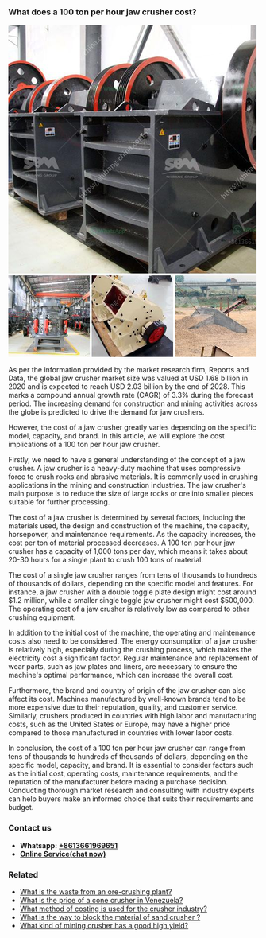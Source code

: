 <h3>What does a 100 ton per hour jaw crusher cost?</h3><img src='1701743095.jpg' alt=''><p>As per the information provided by the market research firm, Reports and Data, the global jaw crusher market size was valued at USD 1.68 billion in 2020 and is expected to reach USD 2.03 billion by the end of 2028. This marks a compound annual growth rate (CAGR) of 3.3% during the forecast period. The increasing demand for construction and mining activities across the globe is predicted to drive the demand for jaw crushers.</p><p>However, the cost of a jaw crusher greatly varies depending on the specific model, capacity, and brand. In this article, we will explore the cost implications of a 100 ton per hour jaw crusher.</p><p>Firstly, we need to have a general understanding of the concept of a jaw crusher. A jaw crusher is a heavy-duty machine that uses compressive force to crush rocks and abrasive materials. It is commonly used in crushing applications in the mining and construction industries. The jaw crusher's main purpose is to reduce the size of large rocks or ore into smaller pieces suitable for further processing.</p><p>The cost of a jaw crusher is determined by several factors, including the materials used, the design and construction of the machine, the capacity, horsepower, and maintenance requirements. As the capacity increases, the cost per ton of material processed decreases. A 100 ton per hour jaw crusher has a capacity of 1,000 tons per day, which means it takes about 20-30 hours for a single plant to crush 100 tons of material.</p><p>The cost of a single jaw crusher ranges from tens of thousands to hundreds of thousands of dollars, depending on the specific model and features. For instance, a jaw crusher with a double toggle plate design might cost around $1.2 million, while a smaller single toggle jaw crusher might cost $500,000. The operating cost of a jaw crusher is relatively low as compared to other crushing equipment.</p><p>In addition to the initial cost of the machine, the operating and maintenance costs also need to be considered. The energy consumption of a jaw crusher is relatively high, especially during the crushing process, which makes the electricity cost a significant factor. Regular maintenance and replacement of wear parts, such as jaw plates and liners, are necessary to ensure the machine's optimal performance, which can increase the overall cost.</p><p>Furthermore, the brand and country of origin of the jaw crusher can also affect its cost. Machines manufactured by well-known brands tend to be more expensive due to their reputation, quality, and customer service. Similarly, crushers produced in countries with high labor and manufacturing costs, such as the United States or Europe, may have a higher price compared to those manufactured in countries with lower labor costs.</p><p>In conclusion, the cost of a 100 ton per hour jaw crusher can range from tens of thousands to hundreds of thousands of dollars, depending on the specific model, capacity, and brand. It is essential to consider factors such as the initial cost, operating costs, maintenance requirements, and the reputation of the manufacturer before making a purchase decision. Conducting thorough market research and consulting with industry experts can help buyers make an informed choice that suits their requirements and budget.</p><h3>Contact us</h3><ul><li><strong>Whatsapp:&nbsp;<a href="https://wa.me/8613661969651">+8613661969651</a></strong></li><li><a href="https://swt.shibang-china.com/?git&amp;zhl&amp;What does a 100 ton per hour jaw crusher cost"><strong>Online Service(chat now)</strong></a></li></ul><h3>Related</h3><ul><li><a href='What is the waste from an orecrushing plant.md'>What is the waste from an ore-crushing plant?</a></li><li><a href='What is the price of a cone crusher in Venezuela.md'>What is the price of a cone crusher in Venezuela?</a></li><li><a href='What method of costing is used for the crusher industry.md'>What method of costing is used for the crusher industry?</a></li><li><a href='What is the way to block the material of sand crusher .md'>What is the way to block the material of sand crusher ?</a></li><li><a href='What kind of mining crusher has a good high yield.md'>What kind of mining crusher has a good high yield?</a></li></ul>